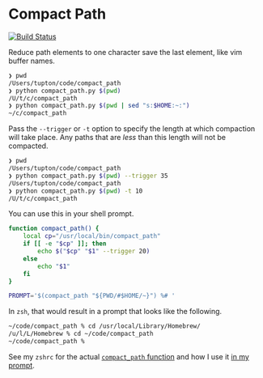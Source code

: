 # Compact Path

[![Build Status](https://travis-ci.org/tupton/compact-path.svg?branch=master)](https://travis-ci.org/tupton/compact-path)

Reduce path elements to one character save the last element, like vim buffer names.

``` sh
❯ pwd
/Users/tupton/code/compact_path
❯ python compact_path.py $(pwd)
/U/t/c/compact_path
❯ python compact_path.py $(pwd | sed "s:$HOME:~:")
~/c/compact_path
```

Pass the `--trigger` or `-t` option to specify the length at which compaction will
take place. Any paths that are *less* than this length will not be compacted.

``` sh
❯ pwd
/Users/tupton/code/compact_path
❯ python compact_path.py $(pwd) --trigger 35
/Users/tupton/code/compact_path
❯ python compact_path.py $(pwd) -t 10
/U/t/c/compact_path
```

You can use this in your shell prompt.

``` sh
function compact_path() {
    local cp="/usr/local/bin/compact_path"
    if [[ -e "$cp" ]]; then
        echo $("$cp" "$1" --trigger 20)
    else
        echo "$1"
    fi
}

PROMPT='$(compact_path "${PWD/#$HOME/~}") %# '
```

In `zsh`, that would result in a prompt that looks like the following.

``` sh
~/code/compact_path % cd /usr/local/Library/Homebrew/
/u/l/L/Homebrew % cd ~/code/compact_path
~/code/compact_path %
```

See my `zshrc` for the actual [`compact_path` function][cp] and how I use it [in my prompt][p].

  [cp]: https://github.com/tupton/dotfiles/blob/656350a5a060ec5cf162fe02f6c8f3e3cdebf3d4/zsh/zshrc.d/prompt.zsh#L18-L25
  [p]: https://github.com/tupton/dotfiles/blob/656350a5a060ec5cf162fe02f6c8f3e3cdebf3d4/zsh/zshrc.d/prompt.zsh#L101
